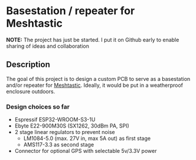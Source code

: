 # Basestation / repeater for Meshtastic

**NOTE:** The project has just be started. I put it on Github early to enable sharing of ideas and collaboration

## Description
The goal of this project is to design a custom PCB to serve as a basestation and/or repeater for [Meshtastic](https://www.meshtastic.org/). Ideally, it would be put in a weatherproof enclosure outdoors.

### Design choices so far
- Espressif ESP32-WROOM-S3-1U
- Ebyte E22-900M30S (SX1262, 30dBm PA, SPI)
- 2 stage linear regulators to prevent noise
  - LM1084-5.0 (max. 27V in, max 5A out) as first stage
  - AMS117-3.3 as second stage
- Connector for optional GPS with selectable 5v/3.3V power

